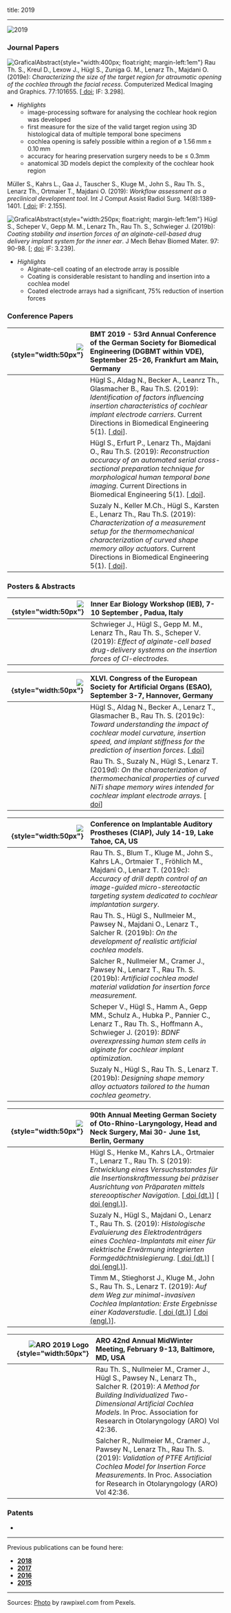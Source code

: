 title: 2019
- - -
![2019](BannerPaper2019.jpg)

### Journal Papers

<!-- Aufbau eines Eintrags in der Rubrik "Journal Papers" -->
<!-- Grafical Abstract einfügen mittels: ![GraficalAbstract](FileName.jpg){style="width:400px; float:right; margin-left:1em"} - Die Grafik muss dafür als Datei FilneName.jpg im Ordner /cas/publications/ gespeichert sein. Über den Wert width:400px kann die Breite noch angepasst werden, so dass es mit dem umfließenden Text gut aussieht. -->
<!-- Stern-Icon einfügen mittels: <span class="glyphicon glyphicon-star-empty" aria-hidden="true"></span> -->
<!-- Autorenliste; Titel des Artikels kursiv durch vorangestellste und nachfolgend Unterstriche -->
<!-- in eckigen Klammern \[ und \] folgen dann Links auf den Volltext und die DOI sowie den Impact-Faktor, falls vorhanden: -->
<!-- \[[<span class="glyphicon glyphicon-file" aria-hidden="true"></span>](https://www.LinkAufVolltext.pdf) bzw. [<span class="glyphicon glyphicon-link" aria-hidden="true"></span> doi](https://www.LinkAufDOI); IF: 3.239\] -->


![GraficalAbstract](Rau2019e_GraficalAbstract.jpg){style="width:400px; float:right; margin-left:1em"} 
<span class="glyphicon glyphicon-star" aria-hidden="true"></span> 
Rau Th. S., Kreul D., Lexow J., Hügl S., Zuniga G. M., Lenarz Th., Majdani O. (2019e): _Characterizing the size of the target region for atraumatic opening of the cochlea through the facial recess_. Computerized Medical Imaging and Graphics. 77:101655. \[[<span class="glyphicon glyphicon-link" aria-hidden="true"></span> doi](https://www.sciencedirect.com/science/article/abs/pii/S0895611119300710); IF: 3.298\].

- *Highlights*
    - image-processing software for analysing the cochlear hook region was developed
    - first measure for the size of the valid target region using 3D histological data of multiple temporal bone specimens
    - cochlea opening is safely possible within a region of ∅ 1.56 mm ± 0.10 mm
    - accuracy for hearing preservation surgery needs to be ≤ 0.3mm
    - anatomical 3D models depict the complexity of the cochlear hook region

<span class="glyphicon glyphicon-star" aria-hidden="true"></span> 
Müller S., Kahrs L., Gaa J., Tauscher S., Kluge M., John S., Rau Th. S., Lenarz Th., Ortmaier T., Majdani O. (2019): _Workflow assessment as a preclinical development tool_. Int J Comput Assist Radiol Surg. 14(8):1389-1401. \[[<span class="glyphicon glyphicon-link" aria-hidden="true"></span> doi](https://doi.org/10.1007/s11548-019-02002-3); IF: 2.155\].

![GraficalAbstract](Huegl2019b_GraficalAbstract.jpg){style="width:250px; float:right; margin-left:1em"}
<span class="glyphicon glyphicon-star" aria-hidden="true"></span>
Hügl S., Scheper V., Gepp M. M., Lenarz Th., Rau Th. S., Schwieger J. (2019b): _Coating stability and insertion forces of an alginate-cell-based drug delivery implant system for the inner ear_. J Mech Behav Biomed Mater. 97: 90-98. \[[<span class="glyphicon glyphicon-file" aria-hidden="true"></span>](https://www.sciencedirect.com/science/article/pii/S1751616118317259/pdfft?md5=e747450acdb13300028d9e38fc20d5da&pid=1-s2.0-S1751616118317259-main.pdf); [<span class="glyphicon glyphicon-link" aria-hidden="true"></span> doi](https://www.sciencedirect.com/science/article/pii/S1751616118317259); IF: 3.239\]. 
 	
- *Highlights*
    - Alginate-cell coating of an electrode array is possible
    - Coating is considerable resistant to handling and insertion into a cochlea model
    - Coated electrode arrays had a significant, 75% reduction of insertion forces
    

### Conference Papers
| ![](bmt2019.png){style="width:50px"}| BMT 2019 - 53rd Annual Conference of the German Society for Biomedical Engineering (DGBMT within VDE), September 25-26, Frankfurt am Main, Germany|
|-:|:------| 
| [<span class="glyphicon glyphicon-file" aria-hidden="true"></span>](https://www.degruyter.com/downloadpdf/j/cdbme.2019.5.issue-1/cdbme-2019-0111/cdbme-2019-0111.pdf)| Hügl S., Aldag N., Becker A., Leanrz Th., Glasmacher B., Rau Th.S. (2019): _Identification of factors influencing insertion characteristics of cochlear implant electrode carriers_. Current Directions in Biomedical Engineering 5(1). \[[<span class="glyphicon glyphicon-link" aria-hidden="true"></span> doi](https://www.degruyter.com/downloadpdf/j/cdbme.2019.5.issue-1/cdbme-2019-0111/cdbme-2019-0111.pdf)\].|
| [<span class="glyphicon glyphicon-file" aria-hidden="true"></span>](https://www.degruyter.com/downloadpdf/j/cdbme.2019.5.issue-1/cdbme-2019-0049/cdbme-2019-0049.pdf)| Hügl S., Erfurt P., Lenarz Th., Majdani O., Rau Th.S. (2019): _Reconstruction accuracy of an automated serial cross-sectional preparation technique for morphological human temporal bone imaging_. Current Directions in Biomedical Engineering 5(1). \[[<span class="glyphicon glyphicon-link" aria-hidden="true"></span> doi](https://www.degruyter.com/downloadpdf/j/cdbme.2019.5.issue-1/cdbme-2019-0049/cdbme-2019-0049.pdf)\].|
| [<span class="glyphicon glyphicon-file" aria-hidden="true"></span>](https://www.degruyter.com/downloadpdf/j/cdbme.2019.5.issue-1/cdbme-2019-0112/cdbme-2019-0112.pdf)| Suzaly N., Keller M.Ch., Hügl S., Karsten E., Lenarz Th., Rau Th.S. (2019): _Characterization of a measurement setup for the thermomechanical characterization of curved shape memory alloy actuators_. Current Directions in Biomedical Engineering 5(1). \[[<span class="glyphicon glyphicon-link" aria-hidden="true"></span> doi](https://www.degruyter.com/downloadpdf/j/cdbme.2019.5.issue-1/cdbme-2019-0112/cdbme-2019-0112.pdf)\].|



### Posters & Abstracts

| ![](ieb2019.png){style="width:50px"} | Inner Ear Biology Workshop (IEB), 7-10 September , Padua, Italy| 
|-:|:------| 
| [<span class="glyphicon glyphicon-file" aria-hidden="true"></span>](Schwieger2019_PosterIEB.pdf) |Schwieger J., Hügl S., Gepp M. M.,  Lenarz Th., Rau Th. S., Scheper V. (2019): _Effect of alginate-cell based drug-delivery systems on the insertion forces of CI-electrodes._|


| ![](esao.png){style="width:50px"} | XLVI. Congress of the European Society for Artificial Organs (ESAO), September 3-7, Hannover, Germany| 
|-:|:------| 
| [<span class="glyphicon glyphicon-file" aria-hidden="true"></span>](Hügl2019_ESAO_Poster_InsStudie.pdf) | Hügl S., Aldag N., Becker A., Lenarz T., Glasmacher B., Rau Th. S. (2019c): _Toward understanding the impact of cochlear model curvature, insertion speed, and implant stiffness for the prediction of insertion forces_. \[[<span class="glyphicon glyphicon-link" aria-hidden="true"></span> doi](https://journals.sagepub.com/doi/pdf/10.1177/0391398819860985)\] |
| [<span class="glyphicon glyphicon-file" aria-hidden="true"></span>](Rau2019d_ESAOPoster_vfinal.pdf) | Rau Th. S., Suzaly N., Hügl S., Lenarz T. (2019d): _On the characterization of thermomechanical properties of curved NiTi shape memory wires intended for cochlear implant electrode arrays_. \[[<span class="glyphicon glyphicon-link" aria-hidden="true"></span> doi](https://journals.sagepub.com/doi/pdf/10.1177/0391398819860985)\] |


| ![](EmptyLogo50px.jpg){style="width:50px"} | Conference on Implantable Auditory Prostheses (CIAP), July 14-19, Lake Tahoe, CA, US| 
|-:|:------| 
| [<span class="glyphicon glyphicon-file" aria-hidden="true"></span>](Rau2019c_CIAPPoster.pdf) | Rau Th. S., Blum T., Kluge M., John S., Kahrs LA., Ortmaier T., Fröhlich M., Majdani O., Lenarz T. (2019c): _Accuracy of drill depth control of an image-guided micro-stereotactic targeting system dedicated to cochlear implantation surgery_.|
| [<span class="glyphicon glyphicon-file" aria-hidden="true"></span>](Rau2019b_CIAPPoster.pdf) | Rau Th. S., Hügl S., Nullmeier M., Pawsey N., Majdani O., Lenarz T., Salcher R. (2019b): _On the development of realistic artificial cochlea models_.|
|  [<span class="glyphicon glyphicon-file" aria-hidden="true"></span>](Salcher2019_CIAPPoster_vfinal.pdf) | Salcher R., Nullmeier M., Cramer J., Pawsey N., Lenarz T., Rau Th. S. (2019b): _Artificial cochlea model material validation for insertion force measurement_.|
| [<span class="glyphicon glyphicon-file" aria-hidden="true"></span>](Scheper2019_CIAPPoster.pdf) | Scheper V., Hügl S., Hamm A., Gepp MM., Schulz A., Hubka P., Pannier C., Lenarz T., Rau Th. S., Hoffmann A., Schwieger J. (2019): _BDNF overexpressing human stem cells in alginate for cochlear implant optimization_.|
|  	[<span class="glyphicon glyphicon-file" aria-hidden="true"></span>](Suzaly2019_CIAPPoster.pdf) | Suzaly N., Hügl S., Rau Th. S., Lenarz T. (2019b): _Designing shape memory alloy actuators tailored to the human cochlea geometry_.|


| ![](EmptyLogo50px.jpg){style="width:50px"} | 90th Annual Meeting German Society of Oto-Rhino-Laryngology, Head and Neck Surgery, Mai 30- June 1st, Berlin, Germany| 
|-:|:------| 
| | Hügl S., Henke M., Kahrs LA., Ortmaier T., Lenarz T., Rau Th. S (2019): _Entwicklung eines Versuchsstandes für die Insertionskraftmessung bei präziser Ausrichtung von Präparaten mittels stereooptischer Navigation_. \[[<span class="glyphicon glyphicon-link" aria-hidden="true"></span> doi (dt.)](https://www.thieme-connect.de/products/ejournals/abstract/10.1055/s-0039-1686177)\] \[[<span class="glyphicon glyphicon-link" aria-hidden="true"></span> doi (engl.)](https://www.thieme-connect.de/products/ejournals/abstract/10.1055/s-0039-1686402)\].|
| | Suzaly N., Hügl S., Majdani O., Lenarz T., Rau Th. S. (2019): _Histologische Evaluierung des Elektrodenträgers eines Cochlea-Implantats mit einer für elektrische Erwärmung integrierten Formgedächtnislegierung_. \[[<span class="glyphicon glyphicon-link" aria-hidden="true"></span> doi (dt.)](https://www.thieme-connect.de/products/ejournals/abstract/10.1055/s-0039-1686291)\] \[[<span class="glyphicon glyphicon-link" aria-hidden="true"></span> doi (engl.)](https://www.thieme-connect.de/products/ejournals/abstract/10.1055/s-0039-1686520)\].|
| | Timm M., Stieghorst J., Kluge M., John S., Rau Th. S., Lenarz T. (2019): _Auf dem Weg zur minimal-invasiven Cochlea Implantation: Erste Ergebnisse einer Kadaverstudie_. \[[<span class="glyphicon glyphicon-link" aria-hidden="true"></span> doi (dt.)](https://www.thieme-connect.de/products/ejournals/abstract/10.1055/s-0039-1686295)\] \[[<span class="glyphicon glyphicon-link" aria-hidden="true"></span> doi (engl.)](https://www.thieme-connect.de/products/ejournals/abstract/10.1055/s-0039-1686524)\].|


| ![ARO 2019 Logo](aro2019logo120px.png){style="width:50px"} | ARO 42nd Annual MidWinter Meeting, February 9-13, Baltimore, MD, USA| 
|-:|:------| 
| [<span class="glyphicon glyphicon-file" aria-hidden="true"></span>](publications/Rau2019_AROposter.pdf)  | Rau Th. S., Nullmeier M., Cramer J., Hügl S., Pawsey N., Lenarz Th., Salcher R. (2019): _A Method for Building Individualized Two-Dimensional Artificial Cochlea Models_. In Proc. Association for Research in Otolaryngology (ARO) Vol 42:36. |
| [<span class="glyphicon glyphicon-file" aria-hidden="true"></span>](Salcher2019_AROPoster.pdf)  | Salcher R., Nullmeier M., Cramer J., Pawsey N., Lenarz Th., Rau Th. S.(2019): _Validation of PTFE Artificial Cochlea Model for Insertion Force Measurements_. In Proc. Association for Research in Otolaryngology (ARO) Vol 42:36. |


### Patents
-

- - -

Previous publications can be found here:

* [**2018**](w2018.html)
* [**2017**](x2017.html)
* [**2016**](y2016.html)
* [**2015**](z2015.html)

- - - 
Sources: [Photo](https://www.pexels.com/photo/woman-uses-black-typewriter-917476) by rawpixel.com from Pexels.

